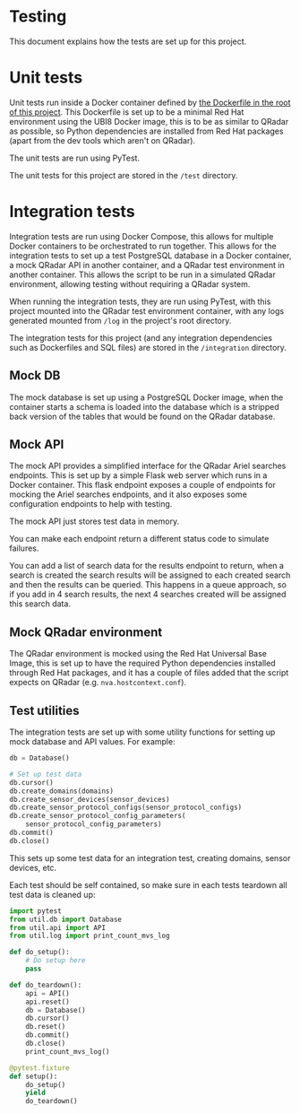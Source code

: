 # Testing

This document explains how the tests are set up for this project.

# Unit tests

Unit tests run inside a Docker container defined by [the Dockerfile in the root of this project](./Dockerfile). This
Dockerfile is set up to be a minimal Red Hat environment using the UBI8 Docker image, this is to be as similar to
QRadar as possible, so Python dependencies are installed from Red Hat packages (apart from the dev tools which
aren't on QRadar).

The unit tests are run using PyTest.

The unit tests for this project are stored in the `/test` directory.

# Integration tests

Integration tests are run using Docker Compose, this allows for multiple Docker containers to be orchestrated to run
together. This allows for the integration tests to set up a test PostgreSQL database in a Docker container, a
mock QRadar API in another container, and a QRadar test environment in another container. This allows the script to
be run in a simulated QRadar environment, allowing testing without requiring a QRadar system.

When running the integration tests, they are run using PyTest, with this project mounted into the QRadar test
environment container, with any logs generated mounted from `/log` in the project's root directory.

The integration tests for this project (and any integration dependencies such as Dockerfiles and SQL files) are stored
in the `/integration` directory.

## Mock DB

The mock database is set up using a PostgreSQL Docker image, when the container starts a schema is loaded into the
database which is a stripped back version of the tables that would be found on the QRadar database.

## Mock API

The mock API provides a simplified interface for the QRadar Ariel searches endpoints. This is set up by a simple
Flask web server which runs in a Docker container. This flask endpoint exposes a couple of endpoints for mocking the
Ariel searches endpoints, and it also exposes some configuration endpoints to help with testing.

The mock API just stores test data in memory.

You can make each endpoint return a different status code to simulate failures.

You can add a list of search data for the results endpoint to return, when a search is created the search results
will be assigned to each created search and then the results can be queried. This happens in a queue approach, so
if you add in 4 search results, the next 4 searches created will be assigned this search data.

## Mock QRadar environment

The QRadar environment is mocked using the Red Hat Universal Base Image, this is set up to have the required
Python dependencies installed through Red Hat packages, and it has a couple of files added that the script expects
on QRadar (e.g. `nva.hostcontext.conf`).

## Test utilities

The integration tests are set up with some utility functions for setting up mock database and API values. For example:

```python
db = Database()

# Set up test data
db.cursor()
db.create_domains(domains)
db.create_sensor_devices(sensor_devices)
db.create_sensor_protocol_configs(sensor_protocol_configs)
db.create_sensor_protocol_config_parameters(
    sensor_protocol_config_parameters)
db.commit()
db.close()
```

This sets up some test data for an integration test, creating domains, sensor devices, etc.

Each test should be self contained, so make sure in each tests teardown all test data is cleaned up:

```python
import pytest
from util.db import Database
from util.api import API
from util.log import print_count_mvs_log

def do_setup():
    # Do setup here
    pass

def do_teardown():
    api = API()
    api.reset()
    db = Database()
    db.cursor()
    db.reset()
    db.commit()
    db.close()
    print_count_mvs_log()

@pytest.fixture
def setup():
    do_setup()
    yield
    do_teardown()
```
